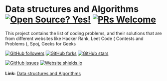 # Data structures and Algorithms  [![Open Source? Yes!](https://badgen.net/badge/Open%20Source%20%3F/Yes%21/blue?icon=github)](https://github.com/sunilGudivada/Data-Structures-and-Algorithms) [![PRs Welcome](https://img.shields.io/badge/PRs-welcome-brightgreen.svg?style=flat-square)](https://github.com/SunilGudivada/Data-Structures-and-Algorithms/compare)

  
This project contains the list of coding problems, and their solutions that are from different websites like Hacker Rank, Leet Code ( Contests and Problems ), Spoj, Geeks for Geeks

[![GitHub followers](https://img.shields.io/github/followers/SunilGudivada.svg?style=social&label=Follow&maxAge=2592000)](https://github.com/sunilGudivada?tab=followers)
[![GitHub forks](https://img.shields.io/github/forks/SunilGudivada/Data-Structures-and-Algorithms.svg?style=social&label=Fork&maxAge=2592000)](https://github.com/SunilGudivada/Data-Structures-and-Algorithms/network/)
[![GitHub stars](https://img.shields.io/github/stars/SunilGudivada/Data-Structures-and-Algorithms.svg?style=social&label=Star&maxAge=2592000)](https://GitHub.com/SunilGudivada/Data-Structures-and-Algorithms/stargazers/)

[![GitHub issues](https://img.shields.io/github/issues/SunilGudivada/Data-Structures-and-Algorithms.svg)](https://GitHub.com/SunilGudivada/Data-Structures-and-Algorithms/issues/)
[![Website shields.io](https://img.shields.io/website-up-down-green-red/http/shields.io.svg)](https://sunilgudivada.github.io/Data-Structures-and-Algorithms/)
<br/>
<br/>
**Link:**  [Data structures and Algorithms](https://sunilgudivada.github.io/Data-Structures-and-Algorithms/) 
